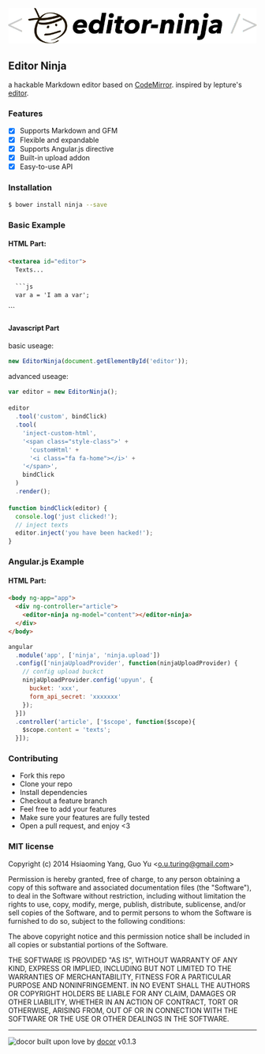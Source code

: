 ![editor-ninja](./editor-ninja.jpg)

## Editor Ninja

a hackable Markdown editor based on [CodeMirror](http://codemirror.net/). 
inspired by lepture's [editor](https://github.com/lepture/editor). 

### Features

- [x] Supports Markdown and GFM
- [x] Flexible and expandable
- [x] Supports Angular.js directive
- [x] Built-in upload addon
- [x] Easy-to-use API

### Installation
```bash
$ bower install ninja --save
```

### Basic Example

#### HTML Part:

```html
<textarea id="editor">
  Texts...

  ```js
  var a = 'I am a var';
  ```
</textarea>
```

#### Javascript Part 

basic useage:

```js
new EditorNinja(document.getElementById('editor'));
```

advanced useage:

```js
var editor = new EditorNinja();

editor
  .tool('custom', bindClick)
  .tool(
    'inject-custom-html', 
    '<span class="style-class">' +
      'customHtml' + 
      '<i class="fa fa-home"></i>' +
    '</span>', 
    bindClick
  )
  .render();

function bindClick(editor) {
  console.log('just clicked!');
  // inject texts
  editor.inject('you have been hacked!');
}
```

### Angular.js Example

#### HTML Part:

```html
<body ng-app="app">
  <div ng-controller="article">
    <editor-ninja ng-model="content"></editor-ninja>
  </div>
</body>
```

```js
angular
  .module('app', ['ninja', 'ninja.upload'])
  .config(['ninjaUploadProvider', function(ninjaUploadProvider) {
    // config upload buckct
    ninjaUploadProvider.config('upyun', {
      bucket: 'xxx',
      form_api_secret: 'xxxxxxx'
    });
  }])
  .controller('article', ['$scope', function($scope){
    $scope.content = 'texts';
  }]);
```

### Contributing
- Fork this repo
- Clone your repo
- Install dependencies
- Checkout a feature branch
- Feel free to add your features
- Make sure your features are fully tested
- Open a pull request, and enjoy <3

### MIT license
Copyright (c) 2014 Hsiaoming Yang, Guo Yu &lt;o.u.turing@gmail.com&gt;

Permission is hereby granted, free of charge, to any person obtaining a copy
of this software and associated documentation files (the &quot;Software&quot;), to deal
in the Software without restriction, including without limitation the rights
to use, copy, modify, merge, publish, distribute, sublicense, and/or sell
copies of the Software, and to permit persons to whom the Software is
furnished to do so, subject to the following conditions:

The above copyright notice and this permission notice shall be included in
all copies or substantial portions of the Software.

THE SOFTWARE IS PROVIDED &quot;AS IS&quot;, WITHOUT WARRANTY OF ANY KIND, EXPRESS OR
IMPLIED, INCLUDING BUT NOT LIMITED TO THE WARRANTIES OF MERCHANTABILITY,
FITNESS FOR A PARTICULAR PURPOSE AND NONINFRINGEMENT. IN NO EVENT SHALL THE
AUTHORS OR COPYRIGHT HOLDERS BE LIABLE FOR ANY CLAIM, DAMAGES OR OTHER
LIABILITY, WHETHER IN AN ACTION OF CONTRACT, TORT OR OTHERWISE, ARISING FROM,
OUT OF OR IN CONNECTION WITH THE SOFTWARE OR THE USE OR OTHER DEALINGS IN
THE SOFTWARE.

---
![docor](https://cdn1.iconfinder.com/data/icons/windows8_icons_iconpharm/26/doctor.png)
built upon love by [docor](https://github.com/turingou/docor.git) v0.1.3